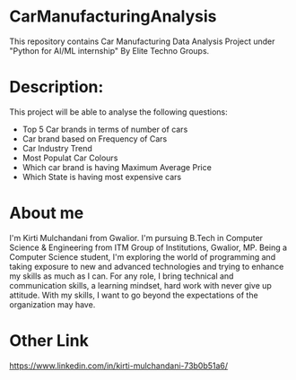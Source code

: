 # CarManufacturingAnalysis
This repository contains Car Manufacturing Data Analysis Project under "Python for AI/ML internship" By Elite Techno Groups.
# Description:
This project will be able to analyse the following questions:
* Top 5 Car brands in terms of number of cars
* Car brand based on Frequency of Cars
* Car Industry Trend
* Most Populat Car Colours
* Which car brand is having Maximum Average Price
* Which State is having most expensive cars
# About me
I'm Kirti Mulchandani from Gwalior. I'm pursuing B.Tech in Computer Science & Engineering from ITM Group of Institutions, Gwalior, MP. Being a Computer Science student, I'm exploring the world of programming and taking exposure to new and advanced technologies and trying to enhance my skills as much as I can. For any role, I bring technical and communication skills, a learning mindset, hard work with never give up attitude. With my skills, I want to go beyond the expectations of the organization may have.
# Other Link
https://www.linkedin.com/in/kirti-mulchandani-73b0b51a6/

